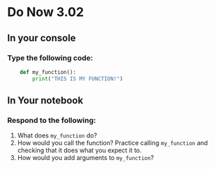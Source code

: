 # Do Now 3.02

## In your console

### Type the following code:

```python
    def my_function():
        print("THIS IS MY FUNCTION!")
```

## In Your notebook

### Respond to the following:

1. What does `my_function` do?
2. How would you call the function? Practice calling `my_function` and checking that it does what you expect it to.
3. How would you add arguments to `my_function`?
